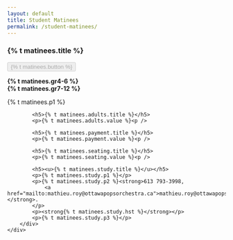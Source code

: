 ```yaml
---
layout: default
title: Student Matinees
permalink: /student-matinees/
---
```


<div class="content main ontainer-fluid">
    <div class="row justify-content-center">
        <div class="col-md-8 col-sm matinee-info">
            <h3>{% t matinees.title %}</h3>
            <button class="btn btn-outline-maroon" disabled>
                {% t matinees.button %} <i class="fas fa-music"></i>
            </button>
            <p><strong>{% t matinees.gr4-6 %}</strong><br>
            <strong>{% t matinees.gr7-12 %}</strong></p>
            <p>{% t matinees.p1 %}</p>

            <h5>{% t matinees.adults.title %}</h5>
            <p>{% t matinees.adults.value %}<p />

            <h5>{% t matinees.payment.title %}</h5>
            <p>{% t matinees.payment.value %}<p />

            <h5>{% t matinees.seating.title %}</h5>
            <p>{% t matinees.seating.value %}<p />

            <h5><u>{% t matinees.study.title %}</u></h5>
            <p>{% t matinees.study.p1 %}</p>
            <p>{% t matinees.study.p2 %}<strong>613 793-3998,
                <a href="mailto:mathieu.roy@ottawapopsorchestra.ca">mathieu.roy@ottawapopsorchestra.ca</a></strong>.
            </p>
            <p><strong{% t matinees.study.hst %}</strong></p>
            <p>{% t matinees.study.p3 %}</p>
        </div>
    </div>

</div>
